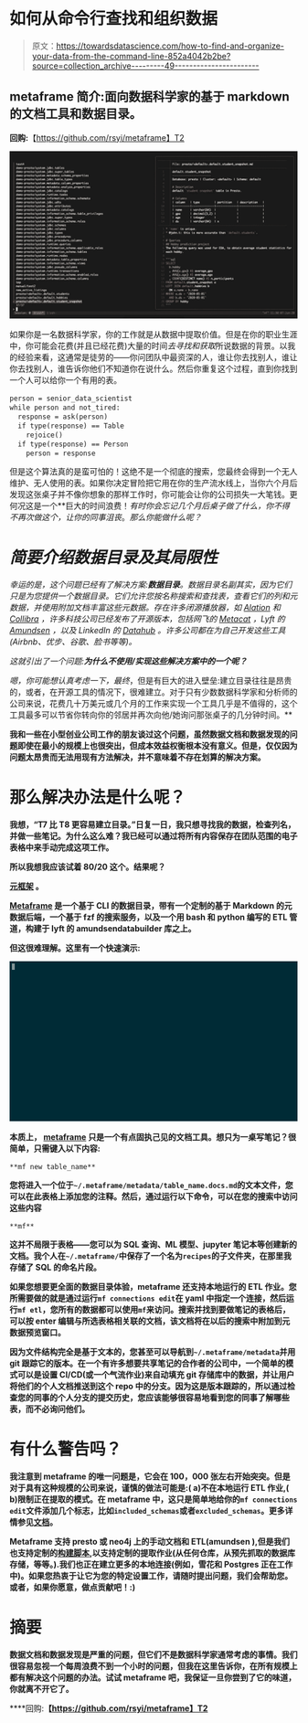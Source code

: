 # 如何从命令行查找和组织数据

> 原文：<https://towardsdatascience.com/how-to-find-and-organize-your-data-from-the-command-line-852a4042b2be?source=collection_archive---------49----------------------->

## metaframe 简介:面向数据科学家的基于 markdown 的文档工具和数据目录。

**回购:**【https://github.com/rsyi/metaframe】T2

![](img/ce44468fa46ce0c56115f94a5310858a.png)

如果你是一名数据科学家，你的工作就是从数据中提取价值。但是在你的职业生涯中，你可能会花费(并且已经花费)大量的时间*去寻找和获取*所说数据的背景。以我的经验来看，这通常是徒劳的——你问团队中最资深的人，谁让你去找别人，谁让你去找别人，谁告诉你他们不知道你在说什么。然后你重复这个过程，直到你找到一个人可以给你一个有用的表。

```
person = senior_data_scientist
while person and not_tired:
  response = ask(person)
  if type(response) == Table
    rejoice()
  if type(response) == Person
    person = response
```

但是这个算法真的是蛮可怕的！这绝不是一个彻底的搜索，您最终会得到一个无人维护、无人使用的表。如果你决定冒险把它用在你的生产流水线上，当你六个月后发现这张桌子并不像你想象的那样工作时，你可能会让你的公司损失一大笔钱。更何况这是一个**巨大的时间浪费！**有时你会忘记几个月后桌子做了什么，你不得不再次做这个*，让你的同事沮丧*。*那么你能做什么呢？*

# *简要介绍数据目录及其局限性*

*幸运的是，这个问题已经有了解决方案:**数据目录**。数据目录名副其实，因为它们只是为您提供一个数据目录。它们允许您按名称搜索和查找表，查看它们的列和元数据，并使用附加文档丰富这些元数据。存在许多闭源播放器，如 [Alation](https://www.alation.com/) 和 [Collibra](https://www.collibra.com/) ，许多科技公司已经发布了开源版本，包括网飞的 [Metacat](https://github.com/Netflix/metacat) ，Lyft 的 [Amundsen](https://lyft.github.io/amundsen/) ，以及 LinkedIn 的 [Datahub](https://engineering.linkedin.com/blog/2019/data-hub) 。许多公司都在为自己开发这些工具(Airbnb、优步、谷歌、脸书等等)。*

*这就引出了一个问题:**为什么不使用/实现这些解决方案中的一个呢？***

*嗯，你可能想认真考虑一下，最终*，但是有巨大的进入壁垒:建立目录往往是昂贵的，或者，在开源工具的情况下，很难建立。对于只有少数数据科学家和分析师的公司来说，花费几十万美元或几个月的工作来实现一个工具几乎是不值得的，这个工具最多可以节省你转向你的邻居并再次向他/她询问那张桌子的几分钟时间。**

**我和一些在小型创业公司工作的朋友谈过这个问题，虽然数据文档和数据发现的问题即使在最小的规模上也很突出，但成本效益权衡根本没有意义。但是，仅仅因为问题太昂贵而无法用现有方法解决，并不意味着不存在划算的解决方案。**

# **那么解决办法是什么呢？**

**我想，“T7 比 T8 更容易建立目录。”日复一日，我只想寻找我的数据，检查列名，并做一些笔记。为什么这么难？我已经可以通过将所有内容保存在团队范围的电子表格中来手动完成这项工作。**

**所以我想我应该试着 80/20 这个。结果呢？**

**[**元框架**](https://github.com/rsyi/metaframe) **。****

**[Metaframe](https://github.com/rsyi/metaframe) 是一个基于 CLI 的数据目录，带有一个定制的基于 Markdown 的元数据后端，一个基于 fzf 的搜索服务，以及一个用 bash 和 python 编写的 ETL 管道，构建于 lyft 的 amundsendatabuilder 库之上。**

**但这很难理解。这里有一个快速演示:**

**![](img/90e8b9ceaa8988d1fa62e6b999643018.png)**

**本质上， [metaframe](https://github.com/rsyi/metaframe) 只是一个有点固执己见的文档工具。想只为一桌写笔记？很简单，只需键入以下内容:**

```
**mf new table_name**
```

**您将进入一个位于`~/.metaframe/metadata/table_name.docs.md`的文本文件，您可以在此表格上添加您的注释。然后，通过运行以下命令，可以在您的搜索中访问这些内容**

```
**mf**
```

**这并不局限于表格——您可以为 SQL 查询、ML 模型、jupyter 笔记本等创建新的文档。我个人在`~/.metaframe/`中保存了一个名为`recipes`的子文件夹，在那里我存储了 SQL 的命名片段。**

**如果您想要更全面的数据目录体验，metaframe 还支持本地运行的 ETL 作业。您所需要做的就是通过运行`mf connections edit`在 yaml 中指定一个连接，然后运行`mf etl`，您所有的数据都可以使用`mf`来访问。搜索并找到要做笔记的表格后，可以按 enter 编辑与所选表格相关联的文档，该文档将在以后的搜索中附加到元数据预览窗口。**

**因为文件结构完全是基于文本的，您甚至可以导航到`~/.metaframe/metadata`并用 git 跟踪它的版本。在一个有许多想要共享笔记的合作者的公司中，一个简单的模式可以是设置 CI/CD(或一个气流作业)来自动填充 git 存储库中的数据，并让用户将他们的个人文档推送到这个 repo 中的分支。因为这是版本跟踪的，所以通过检查您的同事的个人分支的提交历史，您应该能够很容易地看到您的同事了解哪些表，而不必询问他们。**

# **有什么警告吗？**

**我注意到 metaframe 的唯一问题是，它会在 100，000 张左右开始突突。但是对于具有这种规模的公司来说，谨慎的做法可能是:( a)不在本地运行 ETL 作业,( b)限制正在提取的模式。在 metaframe 中，这只是简单地给你的`mf connections edit`文件添加几个标志，比如`included_schemas`或者`excluded_schemas`。更多详情参见[文档](https://docs.metaframe.sh/)。**

**Metaframe 支持 presto 或 neo4j 上的手动文档和 ETL(amundsen ),但是我们也支持定制的[构建脚本](https://docs.metaframe.sh/connection-setup/custom-etl),以支持定制的提取作业(从任何仓库，从预先抓取的数据库存储，等等。).我们也正在建立更多的本地连接(例如，雪花和 Postgres 正在工作中)。如果您热衷于让它为您的特定设置工作，请随时提出问题，我们会帮助您。或者，如果你愿意，做点贡献吧！:)**

# **摘要**

**数据文档和数据发现是严重的问题，但它们不是数据科学家通常考虑的事情。我们很容易忽视一个每周浪费不到一个小时的问题，但我在这里告诉你，在所有规模上都有解决这个问题的办法。试试 metaframe 吧，我保证一旦你尝到了它的味道，你就离不开它了。**

****回购:**【https://github.com/rsyi/metaframe】T2**